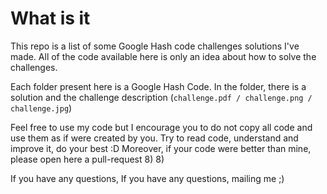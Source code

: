 # What is it

This repo is a list of some Google Hash code challenges solutions I've made. All of the code available here is only an idea about how to solve the challenges.

Each folder present here is a Google Hash Code. In the folder, there is a solution and the challenge description (`challenge.pdf / challenge.png / challenge.jpg`)

Feel free to use my code but I encourage you to do not copy all code and use them as if were created by you. Try to read code, understand and improve it, do your best :D Moreover, if your code were better than mine, please open here a pull-request 8) 8)

If you have any questions, If you have any questions, mailing me ;)